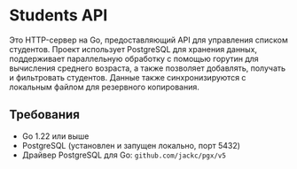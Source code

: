 # Students API

Это HTTP-сервер на Go, предоставляющий API для управления списком студентов. Проект использует PostgreSQL для хранения данных, поддерживает параллельную обработку с помощью горутин для вычисления среднего возраста, а также позволяет добавлять, получать и фильтровать студентов. Данные также синхронизируются с локальным файлом для резервного копирования.

## Требования

- Go 1.22 или выше
- PostgreSQL (установлен и запущен локально, порт 5432)
- Драйвер PostgreSQL для Go: `github.com/jackc/pgx/v5`
